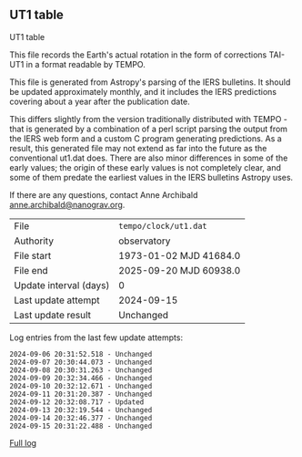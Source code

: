 
## UT1 table

UT1 table

This file records the Earth's actual rotation in the form of
corrections TAI-UT1 in a format readable by TEMPO.

This file is generated from Astropy's parsing of the IERS
bulletins. It should be updated approximately monthly, and it
includes the IERS predictions covering about a year after the
publication date.

This differs slightly from the version traditionally distributed
with TEMPO - that is generated by a combination of a perl script
parsing the output from the IERS web form and a custom C program
generating predictions. As a result, this generated file may not
extend as far into the future as the conventional ut1.dat does.
There are also minor differences in some of the early values; the
origin of these early values is not completely clear, and some of
them predate the earliest values in the IERS bulletins Astropy uses.

If there are any questions, contact Anne Archibald
<anne.archibald@nanograv.org>.

|     |     |
|:--- |:--- |
| File | `tempo/clock/ut1.dat` |
| Authority | observatory |
| File start | 1973-01-02 MJD 41684.0 |
| File end | 2025-09-20 MJD 60938.0 |
| Update interval (days) | 0 |
| Last update attempt | 2024-09-15 |
| Last update result | Unchanged |

Log entries from the last few update attempts:
```
2024-09-06 20:31:52.518 - Unchanged
2024-09-07 20:30:44.073 - Unchanged
2024-09-08 20:30:31.263 - Unchanged
2024-09-09 20:32:34.466 - Unchanged
2024-09-10 20:32:12.671 - Unchanged
2024-09-11 20:31:20.387 - Unchanged
2024-09-12 20:32:08.717 - Updated
2024-09-13 20:32:19.544 - Unchanged
2024-09-14 20:32:46.377 - Unchanged
2024-09-15 20:31:22.488 - Unchanged
```
[Full log](https://raw.githubusercontent.com/ipta/pulsar-clock-corrections/main/log/tempo/clock/ut1.dat.log)

